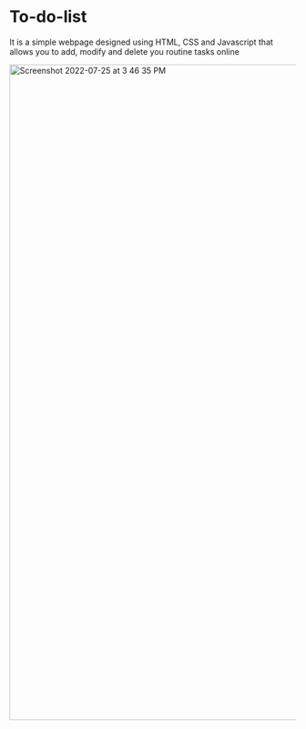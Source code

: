 # To-do-list
It is a simple webpage designed using HTML, CSS and Javascript that allows you to add, modify and delete you routine tasks online

<img width="1151" alt="Screenshot 2022-07-25 at 3 46 35 PM" src="https://user-images.githubusercontent.com/90981024/180754741-86589ee0-830c-461b-9bea-e17aa02fce2d.png">
